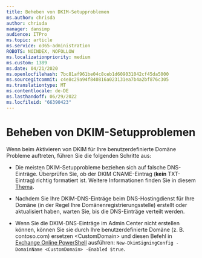 ```yaml
---
title: Beheben von DKIM-Setupproblemen
ms.author: chrisda
author: chrisda
manager: dansimp
audience: ITPro
ms.topic: article
ms.service: o365-administration
ROBOTS: NOINDEX, NOFOLLOW
ms.localizationpriority: medium
ms.custom: 1389
ms.date: 04/21/2020
ms.openlocfilehash: 7bc81af961be04c8ceb1d609031042cf45da5000
ms.sourcegitcommit: c4e8c29a94f840816a023131ea7b4a2bf876c305
ms.translationtype: MT
ms.contentlocale: de-DE
ms.lasthandoff: 06/29/2022
ms.locfileid: "66390423"
---
```

# <a name="fix-dkim-setup-issues"></a>Beheben von DKIM-Setupproblemen

Wenn beim Aktivieren von DKIM für Ihre benutzerdefinierte Domäne Probleme auftreten, führen Sie die folgenden Schritte aus:

- Die meisten DKIM-Setupprobleme beziehen sich auf falsche DNS-Einträge. Überprüfen Sie, ob der DKIM CNAME-Eintrag (**kein** TXT-Eintrag) richtig formatiert ist. Weitere Informationen finden Sie in diesem [Thema](https://docs.microsoft.com/microsoft-365/security/office-365-security/use-dkim-to-validate-outbound-email#steps-you-need-to-do-to-manually-set-up-dkim).

- Nachdem Sie Ihre DKIM-DNS-Einträge beim DNS-Hostingdienst für Ihre Domäne (in der Regel Ihre Domänenregistrierungsstelle) erstellt oder aktualisiert haben, warten Sie, bis die DNS-Einträge verteilt werden.

- Wenn Sie die DKIM-DNS-Einträge im Admin Center nicht erstellen können, können Sie sie durch Ihre benutzerdefinierte Domäne (z. B. contoso.com) ersetzen \<CustomDomain\> und diesen Befehl in [Exchange Online PowerShell](https://docs.microsoft.com/powershell/exchange/exchange-online/connect-to-exchange-online-powershell/connect-to-exchange-online-powershell) ausführen: `New-DkimSigningConfig -DomainName <CustomDomain> -Enabled $true`.
